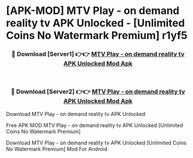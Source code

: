 # [APK-MOD] MTV Play - on demand reality tv APK Unlocked - [Unlimited Coins No Watermark Premium] r1yf5



<div align="center">
<h3>🔴 Download [Server1] 👉👉 <a href="https://momento.my/?title=MTV_Play_-_on_demand_reality_tv_APK_Unlocked">MTV Play - on demand reality tv APK Unlocked Mod Apk</a></h3><br>

<h3>🔴 Download [Server2] 👉👉 <a href="https://momento.my/?title=MTV_Play_-_on_demand_reality_tv_APK_Unlocked">MTV Play - on demand reality tv APK Unlocked Mod Apk</a></h3>
</div>



Download MTV Play - on demand reality tv APK Unlocked 

Free APK MOD MTV Play - on demand reality tv APK Unlocked [Unlimited Coins No Watermark Premium]

Download MTV Play - on demand reality tv APK Unlocked [Unlimited Coins No Watermark Premium] Mod For Android
